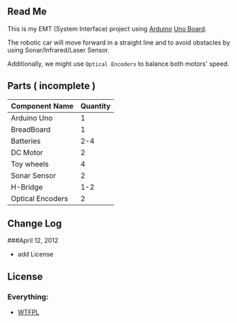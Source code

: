 ## Read Me

This is my EMT (System Interface) project using [Arduino](http://www.arduino.cc/) [Uno Board](http://arduino.cc/en/Main/arduinoBoardUno).

The robotic car will move forward in a straight line and
to avoid obstacles by using Sonar/Infrared/Laser Sensor.

Additionally, we might use `Optical Encoders` to balance both motors' speed.


## Parts ( incomplete )

Component Name      |   Quantity
---------------     |   ---------  
Arduino Uno         |   1
BreadBoard          |   1
Batteries           |   2-4
DC Motor            |   2
Toy wheels          |   4
Sonar Sensor        |   2
H-Bridge            |   1-2
Optical  Encoders   |   2


## Change Log

###April 12, 2012

* add License


## License   

### Everything:

* [WTFPL](http://sam.zoy.org/wtfpl/)
